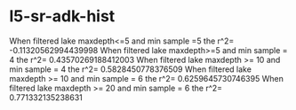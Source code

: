 # l5-sr-adk-hist

When filtered lake maxdepth<=5 and min sample =5 the r^2= -0.11320562994439998
When filtered lake maxdepth>=5 and min sample = 4 the r^2= 0.43570269188412003
When filtered lake maxdepth >= 10 and min sample = 4 the r^2= 0.5828450778376509
When filtered lake maxdepth >= 10 and min sample = 6 the r^2= 0.6259645730746395
When filtered lake maxdepth >= 20 and min sample = 6 the r^2= 0.771332135238631



 
